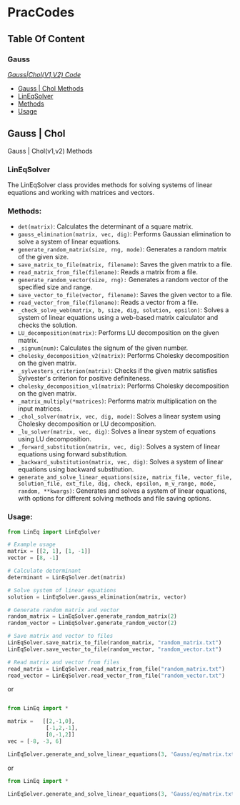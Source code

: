 # PracCodes

## Table Of Content
### Gauss
<p><em><a href="https://github.com/VIA-s-acc/Prac_Codes/tree/main/Gauss">Gauss|Chol(V1,V2) Code</a></em></p>
<ul>
    <li><a href="#Gauss-|-Chol">Gauss | Chol Methods</a></li>
    <li><a href="#LinEqSolver">LinEqSolver</a></li>
    <li><a href="#Methods">Methods</a></li>
    <li><a href="#Usage">Usage</a></li>
</ul>



## Gauss | Chol

Gauss | Chol(v1,v2) Methods

### LinEqSolver

The LinEqSolver class provides methods for solving systems of linear equations and working with matrices and vectors.

### Methods:

-    `det(matrix)`: Calculates the determinant of a square matrix.
-    `gauss_elimination(matrix, vec, dig)`: Performs Gaussian elimination to solve a system of linear equations.
-    `generate_random_matrix(size, rng, mode)`: Generates a random matrix of the given size.
-    `save_matrix_to_file(matrix, filename)`: Saves the given matrix to a file.
-    `read_matrix_from_file(filename)`: Reads a matrix from a file.
-    `generate_random_vector(size, rng):` Generates a random vector of the specified size and range.
-    `save_vector_to_file(vector, filename)`: Saves the given vector to a file.
-    `read_vector_from_file(filename)`: Reads a vector from a file.
-    `_check_solve_web(matrix, b, size, dig, solution, epsilon)`: Solves a system of linear equations using a web-based matrix calculator and checks the solution.
-    `LU_decomposition(matrix)`: Performs LU decomposition on the given matrix.
-    `_signum(num)`: Calculates the signum of the given number.
-    `cholesky_decomposition_v2(matrix)`: Performs Cholesky decomposition on the given matrix.
-    `_sylvesters_criterion(matrix)`: Checks if the given matrix satisfies Sylvester's criterion for positive definiteness.
-    `cholesky_decomposition_v1(matrix)`: Performs Cholesky decomposition on the given matrix.
-    `_matrix_multiply(*matrices)`: Performs matrix multiplication on the input matrices.
-    `_chol_solver(matrix, vec, dig, mode)`: Solves a linear system using Cholesky decomposition or LU decomposition.
-    `_lu_solver(matrix, vec, dig)`: Solves a linear system of equations using LU decomposition.
-    `_forward_substitution(matrix, vec, dig)`: Solves a system of linear equations using forward substitution.
-    `_backward_substitution(matrix, vec, dig)`: Solves a system of linear equations using backward substitution.
-    `generate_and_solve_linear_equations(size, matrix_file, vector_file, solution_file, ext_file, dig, check, epsilon, m_v_range, mode, random, **kwargs)`: Generates and solves a system of linear equations, with options for different solving methods and file saving options.

### Usage:

```python
from LinEq import LinEqSolver

# Example usage
matrix = [[2, 1], [1, -1]]
vector = [8, -1]

# Calculate determinant
determinant = LinEqSolver.det(matrix)

# Solve system of linear equations
solution = LinEqSolver.gauss_elimination(matrix, vector)

# Generate random matrix and vector
random_matrix = LinEqSolver.generate_random_matrix(2)
random_vector = LinEqSolver.generate_random_vector(2)

# Save matrix and vector to files
LinEqSolver.save_matrix_to_file(random_matrix, "random_matrix.txt")
LinEqSolver.save_vector_to_file(random_vector, "random_vector.txt")

# Read matrix and vector from files
read_matrix = LinEqSolver.read_matrix_from_file("random_matrix.txt")
read_vector = LinEqSolver.read_vector_from_file("random_vector.txt")
```

or 
```python

from LinEq import *

matrix =   [[2,-1,0],
            [-1,2,-1],
            [0,-1,2]] 
vec = [-8, -3, 6]

LinEqSolver.generate_and_solve_linear_equations(3, 'Gauss/eq/matrix.txt', 'Gauss/eq/vec.txt', 'Gauss/eq/sol.txt', 'Gauss/eq/sol_ext.txt',dig = 5, m_v_range=(10,10),check=False, mode = 'chol_v1', random = False, matrix = matrix, vector = vec)  

```


or 
```python
from LinEq import *

LinEqSolver.generate_and_solve_linear_equations(3, 'Gauss/eq/matrix.txt', 'Gauss/eq/vec.txt', 'Gauss/eq/sol.txt', 'Gauss/eq/sol_ext.txt',dig = 5, m_v_range=(10,10),check=False, mode = 'chol_v1', random = True)  

```
